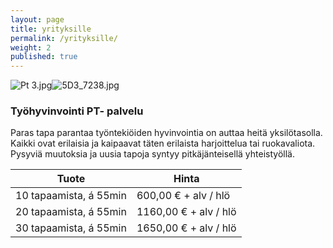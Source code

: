 ```yaml
---
layout: page
title: yrityksille
permalink: /yrityksille/
weight: 2
published: true
---
```


![Pt 3.jpg]({{site.baseurl}}/media/Pt%203.jpg)![5D3_7238.jpg]({{site.baseurl}}/media/5D3_7238.jpg)

### Työhyvinvointi PT- palvelu

Paras tapa parantaa työntekiöiden hyvinvointia on auttaa heitä yksilötasolla. Kaikki ovat erilaisia ja kaipaavat
täten erilaista harjoittelua tai ruokavaliota. Pysyviä muutoksia ja uusia tapoja syntyy pitkäjänteisellä yhteistyöllä.


| Tuote                     | Hinta                | 
| ------------------------- | -------------------- | 
| 10 tapaamista, á 55min    | 600,00 € + alv / hlö | 
| 20 tapaamista, á 55min    | 1160,00 € + alv / hlö|
| 30 tapaamista, á 55min    | 1650,00 € + alv / hlö|


